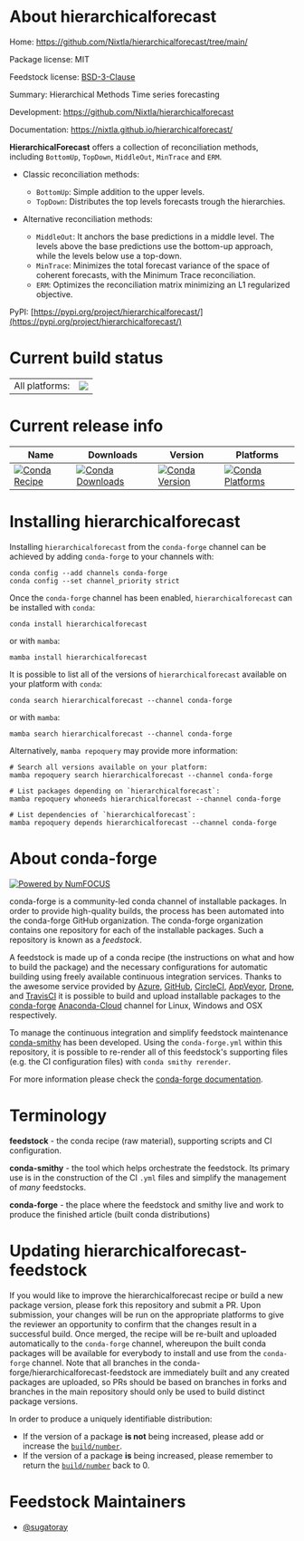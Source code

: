 About hierarchicalforecast
==========================

Home: https://github.com/Nixtla/hierarchicalforecast/tree/main/

Package license: MIT

Feedstock license: [BSD-3-Clause](https://github.com/conda-forge/hierarchicalforecast-feedstock/blob/main/LICENSE.txt)

Summary: Hierarchical Methods Time series forecasting

Development: https://github.com/Nixtla/hierarchicalforecast

Documentation: https://nixtla.github.io/hierarchicalforecast/

**HierarchicalForecast** offers a collection of reconciliation methods,
including `BottomUp`, `TopDown`, `MiddleOut`, `MinTrace` and `ERM`.


* Classic reconciliation methods:
    - `BottomUp`: Simple addition to the upper levels.
    - `TopDown`: Distributes the top levels forecasts trough the hierarchies.

* Alternative reconciliation methods:
    - `MiddleOut`: It anchors the base predictions in a middle level. The levels
      above the base predictions use the bottom-up approach, while the levels below
      use a top-down.
    - `MinTrace`: Minimizes the total forecast variance of the space of coherent
      forecasts, with the Minimum Trace reconciliation.
    - `ERM`: Optimizes the reconciliation matrix minimizing an L1 regularized objective.

PyPI: [https://pypi.org/project/hierarchicalforecast/](https://pypi.org/project/hierarchicalforecast/)


Current build status
====================


<table><tr><td>All platforms:</td>
    <td>
      <a href="https://dev.azure.com/conda-forge/feedstock-builds/_build/latest?definitionId=16837&branchName=main">
        <img src="https://dev.azure.com/conda-forge/feedstock-builds/_apis/build/status/hierarchicalforecast-feedstock?branchName=main">
      </a>
    </td>
  </tr>
</table>

Current release info
====================

| Name | Downloads | Version | Platforms |
| --- | --- | --- | --- |
| [![Conda Recipe](https://img.shields.io/badge/recipe-hierarchicalforecast-green.svg)](https://anaconda.org/conda-forge/hierarchicalforecast) | [![Conda Downloads](https://img.shields.io/conda/dn/conda-forge/hierarchicalforecast.svg)](https://anaconda.org/conda-forge/hierarchicalforecast) | [![Conda Version](https://img.shields.io/conda/vn/conda-forge/hierarchicalforecast.svg)](https://anaconda.org/conda-forge/hierarchicalforecast) | [![Conda Platforms](https://img.shields.io/conda/pn/conda-forge/hierarchicalforecast.svg)](https://anaconda.org/conda-forge/hierarchicalforecast) |

Installing hierarchicalforecast
===============================

Installing `hierarchicalforecast` from the `conda-forge` channel can be achieved by adding `conda-forge` to your channels with:

```
conda config --add channels conda-forge
conda config --set channel_priority strict
```

Once the `conda-forge` channel has been enabled, `hierarchicalforecast` can be installed with `conda`:

```
conda install hierarchicalforecast
```

or with `mamba`:

```
mamba install hierarchicalforecast
```

It is possible to list all of the versions of `hierarchicalforecast` available on your platform with `conda`:

```
conda search hierarchicalforecast --channel conda-forge
```

or with `mamba`:

```
mamba search hierarchicalforecast --channel conda-forge
```

Alternatively, `mamba repoquery` may provide more information:

```
# Search all versions available on your platform:
mamba repoquery search hierarchicalforecast --channel conda-forge

# List packages depending on `hierarchicalforecast`:
mamba repoquery whoneeds hierarchicalforecast --channel conda-forge

# List dependencies of `hierarchicalforecast`:
mamba repoquery depends hierarchicalforecast --channel conda-forge
```


About conda-forge
=================

[![Powered by
NumFOCUS](https://img.shields.io/badge/powered%20by-NumFOCUS-orange.svg?style=flat&colorA=E1523D&colorB=007D8A)](https://numfocus.org)

conda-forge is a community-led conda channel of installable packages.
In order to provide high-quality builds, the process has been automated into the
conda-forge GitHub organization. The conda-forge organization contains one repository
for each of the installable packages. Such a repository is known as a *feedstock*.

A feedstock is made up of a conda recipe (the instructions on what and how to build
the package) and the necessary configurations for automatic building using freely
available continuous integration services. Thanks to the awesome service provided by
[Azure](https://azure.microsoft.com/en-us/services/devops/), [GitHub](https://github.com/),
[CircleCI](https://circleci.com/), [AppVeyor](https://www.appveyor.com/),
[Drone](https://cloud.drone.io/welcome), and [TravisCI](https://travis-ci.com/)
it is possible to build and upload installable packages to the
[conda-forge](https://anaconda.org/conda-forge) [Anaconda-Cloud](https://anaconda.org/)
channel for Linux, Windows and OSX respectively.

To manage the continuous integration and simplify feedstock maintenance
[conda-smithy](https://github.com/conda-forge/conda-smithy) has been developed.
Using the ``conda-forge.yml`` within this repository, it is possible to re-render all of
this feedstock's supporting files (e.g. the CI configuration files) with ``conda smithy rerender``.

For more information please check the [conda-forge documentation](https://conda-forge.org/docs/).

Terminology
===========

**feedstock** - the conda recipe (raw material), supporting scripts and CI configuration.

**conda-smithy** - the tool which helps orchestrate the feedstock.
                   Its primary use is in the construction of the CI ``.yml`` files
                   and simplify the management of *many* feedstocks.

**conda-forge** - the place where the feedstock and smithy live and work to
                  produce the finished article (built conda distributions)


Updating hierarchicalforecast-feedstock
=======================================

If you would like to improve the hierarchicalforecast recipe or build a new
package version, please fork this repository and submit a PR. Upon submission,
your changes will be run on the appropriate platforms to give the reviewer an
opportunity to confirm that the changes result in a successful build. Once
merged, the recipe will be re-built and uploaded automatically to the
`conda-forge` channel, whereupon the built conda packages will be available for
everybody to install and use from the `conda-forge` channel.
Note that all branches in the conda-forge/hierarchicalforecast-feedstock are
immediately built and any created packages are uploaded, so PRs should be based
on branches in forks and branches in the main repository should only be used to
build distinct package versions.

In order to produce a uniquely identifiable distribution:
 * If the version of a package **is not** being increased, please add or increase
   the [``build/number``](https://docs.conda.io/projects/conda-build/en/latest/resources/define-metadata.html#build-number-and-string).
 * If the version of a package **is** being increased, please remember to return
   the [``build/number``](https://docs.conda.io/projects/conda-build/en/latest/resources/define-metadata.html#build-number-and-string)
   back to 0.

Feedstock Maintainers
=====================

* [@sugatoray](https://github.com/sugatoray/)

